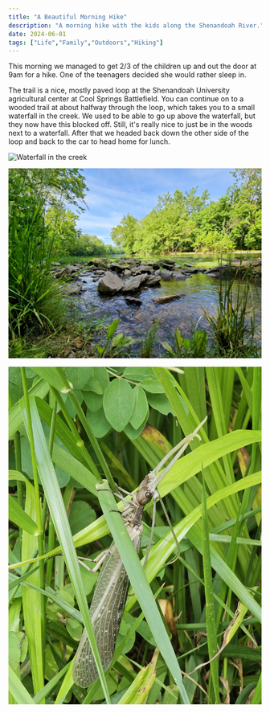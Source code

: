 ```yaml
---
title: "A Beautiful Morning Hike"
description: "A morning hike with the kids along the Shenandoah River."
date: 2024-06-01
tags: ["Life","Family","Outdoors","Hiking"]
---
```

This morning we managed to get 2/3 of the children up and out the door at 9am for a hike. One of the teenagers decided she would rather sleep in.

The trail is a nice, mostly paved loop at the Shenandoah University agricultural center at Cool Springs Battlefield. You can continue on to a wooded trail at about halfway through the loop, which takes you to a small waterfall in the creek. We used to be able to go up above the waterfall, but they now have this blocked off. Still, it's really nice to just be in the woods next to a waterfall. After that we headed back down the other side of the loop and back to the car to head home for lunch.

![Waterfall in the creek](img/20240601_102009_remastered.jpg)

![A view looking down the Shenandoah River](img/20240601_100304~2.jpg)

![A Dobsonfly in the grass](img/20240601_104046.jpg)